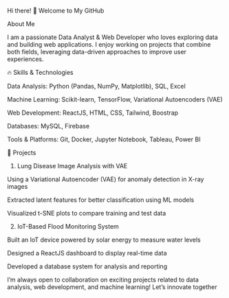 Hi there! 👋 Welcome to My GitHub

About Me

I am a passionate Data Analyst & Web Developer who loves exploring data and building web applications. I enjoy working on projects that combine both fields, leveraging data-driven approaches to improve user experiences.

🔥 Skills & Technologies

Data Analysis: Python (Pandas, NumPy, Matplotlib), SQL, Excel

Machine Learning: Scikit-learn, TensorFlow, Variational Autoencoders (VAE)

Web Development: ReactJS, HTML, CSS, Tailwind, Boostrap

Databases: MySQL, Firebase

Tools & Platforms: Git, Docker, Jupyter Notebook, Tableau, Power BI

🚀 Projects

1. Lung Disease Image Analysis with VAE

Using a Variational Autoencoder (VAE) for anomaly detection in X-ray images

Extracted latent features for better classification using ML models

Visualized t-SNE plots to compare training and test data

2. IoT-Based Flood Monitoring System

Built an IoT device powered by solar energy to measure water levels

Designed a ReactJS dashboard to display real-time data

Developed a database system for analysis and reporting


I’m always open to collaboration on exciting projects related to data analysis, web development, and machine learning! Let’s innovate together
